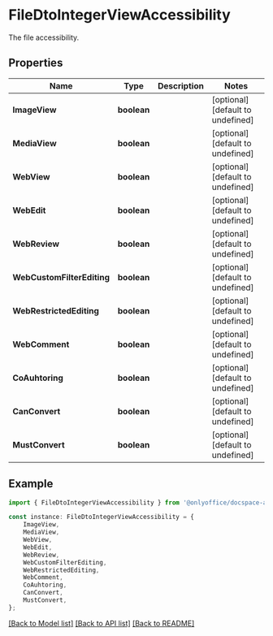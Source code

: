 # FileDtoIntegerViewAccessibility

The file accessibility.

## Properties

Name | Type | Description | Notes
------------ | ------------- | ------------- | -------------
**ImageView** | **boolean** |  | [optional] [default to undefined]
**MediaView** | **boolean** |  | [optional] [default to undefined]
**WebView** | **boolean** |  | [optional] [default to undefined]
**WebEdit** | **boolean** |  | [optional] [default to undefined]
**WebReview** | **boolean** |  | [optional] [default to undefined]
**WebCustomFilterEditing** | **boolean** |  | [optional] [default to undefined]
**WebRestrictedEditing** | **boolean** |  | [optional] [default to undefined]
**WebComment** | **boolean** |  | [optional] [default to undefined]
**CoAuhtoring** | **boolean** |  | [optional] [default to undefined]
**CanConvert** | **boolean** |  | [optional] [default to undefined]
**MustConvert** | **boolean** |  | [optional] [default to undefined]

## Example

```typescript
import { FileDtoIntegerViewAccessibility } from '@onlyoffice/docspace-api-typescript';

const instance: FileDtoIntegerViewAccessibility = {
    ImageView,
    MediaView,
    WebView,
    WebEdit,
    WebReview,
    WebCustomFilterEditing,
    WebRestrictedEditing,
    WebComment,
    CoAuhtoring,
    CanConvert,
    MustConvert,
};
```

[[Back to Model list]](../README.md#documentation-for-models) [[Back to API list]](../README.md#documentation-for-api-endpoints) [[Back to README]](../README.md)
